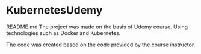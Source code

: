 # KubernetesUdemy
README.md
The project was made on the basis of Udemy course. 
Using technologies such as Docker and Kubernetes. 

 The code was created based on the code provided by the course instructor. 
